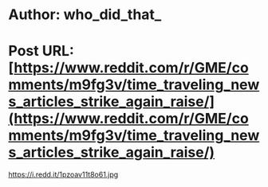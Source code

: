 # Author: who_did_that_
# Post URL: [https://www.reddit.com/r/GME/comments/m9fg3v/time_traveling_news_articles_strike_again_raise/](https://www.reddit.com/r/GME/comments/m9fg3v/time_traveling_news_articles_strike_again_raise/)


https://i.redd.it/1pzoav11t8o61.jpg